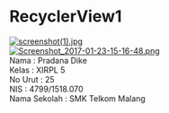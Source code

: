# RecyclerView1
[![screenshot(1).jpg](https://s18.postimg.org/4kn4zmsk9/screenshot_1.jpg)](https://postimg.org/image/5mxbi6bdh/)
<br>
[![Screenshot_2017-01-23-15-16-48.png](https://s30.postimg.org/4e99agq4x/Screenshot_2017_01_23_15_16_48.png)](https://postimg.org/image/78cenwsb1/)
<br>
Nama : Pradana Dike
<br>
Kelas : XIRPL 5
<br>
No Urut : 25
<br>
NIS : 4799/1518.070
<br>
Nama Sekolah : SMK Telkom Malang

